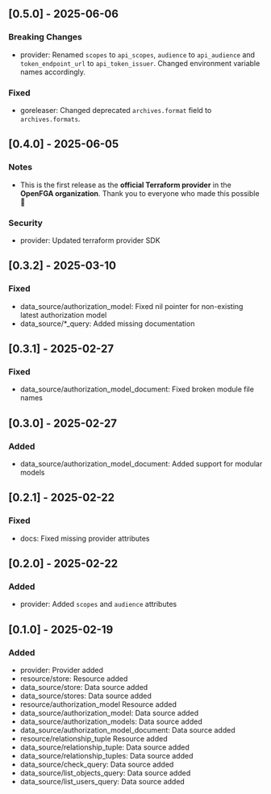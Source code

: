## [0.5.0] - 2025-06-06

### Breaking Changes

- provider: Renamed `scopes` to `api_scopes`, `audience` to `api_audience` and `token_endpoint_url` to `api_token_issuer`. Changed environment variable names accordingly.

### Fixed

- goreleaser: Changed deprecated `archives.format` field to `archives.formats`.

## [0.4.0] - 2025-06-05

### Notes

- This is the first release as the **official Terraform provider** in the **OpenFGA organization**. Thank you to everyone who made this possible 🎉

### Security

- provider: Updated terraform provider SDK

## [0.3.2] - 2025-03-10

### Fixed

- data_source/authorization_model: Fixed nil pointer for non-existing latest authorization model
- data_source/\*_query: Added missing documentation

## [0.3.1] - 2025-02-27

### Fixed

- data_source/authorization_model_document: Fixed broken module file names

## [0.3.0] - 2025-02-27

### Added

- data_source/authorization_model_document: Added support for modular models

## [0.2.1] - 2025-02-22

### Fixed

- docs: Fixed missing provider attributes

## [0.2.0] - 2025-02-22

### Added

- provider: Added `scopes` and `audience` attributes

## [0.1.0] - 2025-02-19

### Added

- provider: Provider added
- resource/store: Resource added
- data_source/store: Data source added
- data_source/stores: Data source added
- resource/authorization_model Resource added
- data_source/authorization_model: Data source added
- data_source/authorization_models: Data source added
- data_source/authorization_model_document: Data source added
- resource/relationship_tuple Resource added
- data_source/relationship_tuple: Data source added
- data_source/relationship_tuples: Data source added
- data_source/check_query: Data source added
- data_source/list_objects_query: Data source added
- data_source/list_users_query: Data source added
